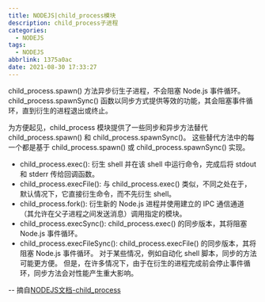 ```yaml
---
title: NODEJS|child_process模块
description: child_process子进程
categories:
  - NODEJS
tags:
  - NODEJS
abbrlink: 1375a0ac
date: 2021-08-30 17:33:27
---
```


child_process.spawn() 方法异步衍生子进程，不会阻塞 Node.js 事件循环。 child_process.spawnSync() 函数以同步方式提供等效的功能，其会阻塞事件循环，直到衍生的进程退出或终止。

为方便起见，child_process 模块提供了一些同步和异步方法替代 child_process.spawn() 和 child_process.spawnSync()。 这些替代方法中的每一个都是基于 child_process.spawn() 或 child_process.spawnSync() 实现。

- child_process.exec(): 衍生 shell 并在该 shell 中运行命令，完成后将 stdout 和 stderr 传给回调函数。
- child_process.execFile(): 与 child_process.exec() 类似，不同之处在于，默认情况下，它直接衍生命令，而不先衍生 shell。
- child_process.fork(): 衍生新的 Node.js 进程并使用建立的 IPC 通信通道（其允许在父子进程之间发送消息）调用指定的模块。
- child_process.execSync(): child_process.exec() 的同步版本，其将阻塞 Node.js 事件循环。
- child_process.execFileSync(): child_process.execFile() 的同步版本，其将阻塞 Node.js 事件循环。
对于某些情况，例如自动化 shell 脚本，同步的方法可能更方便。 但是，在许多情况下，由于在衍生的进程完成前会停止事件循环，同步方法会对性能产生重大影响。

-- 摘自[NODEJS文档-child_process](http://nodejs.cn/api/child_process.html)